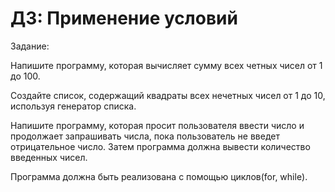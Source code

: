 # ДЗ: Применение условий

Задание:

Напишите программу, которая вычисляет сумму всех четных чисел от 1 до 100.

Создайте список, содержащий квадраты всех нечетных чисел от 1 до 10, используя генератор списка.

Напишите программу, которая просит пользователя ввести число и продолжает запрашивать числа, пока пользователь не введет отрицательное число. Затем программа должна вывести количество введенных чисел.

Программа должна быть реализована с помощью циклов(for, while).